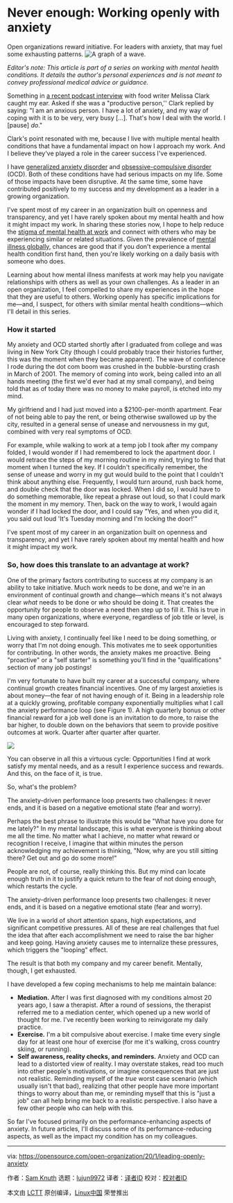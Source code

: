 [#]: collector: (lujun9972)
[#]: translator: ( )
[#]: reviewer: ( )
[#]: publisher: ( )
[#]: url: ( )
[#]: subject: (Never enough: Working openly with anxiety)
[#]: via: (https://opensource.com/open-organization/20/1/leading-openly-anxiety)
[#]: author: (Sam Knuth https://opensource.com/users/samfw)

Never enough: Working openly with anxiety
======
Open organizations reward initiative. For leaders with anxiety, that may
fuel some exhausting patterns.
![A graph of a wave.][1]

_Editor's note: This article is part of a series on working with mental health conditions. It details the author's personal experiences and is not meant to convey professional medical advice or guidance._

Something in [a recent podcast interview][2] with food writer Melissa Clark caught my ear. Asked if she was a "productive person,'' Clark replied by saying: "I am an anxious person. I have a lot of anxiety, and my way of coping with it is to be very, very busy […]. That's how I deal with the world. I [pause] _do_."

Clark's point resonated with me, because I live with multiple mental health conditions that have a fundamental impact on how I approach my work. And I believe they've played a role in the career success I've experienced.

I have [generalized anxiety disorder][3] and [obsessive-compulsive disorder][4] (OCD). Both of these conditions have had serious impacts on my life. Some of those impacts have been disruptive. At the same time, some have contributed positively to my success and my development as a leader in a growing organization.

I've spent most of my career in an organization built on openness and transparency, and yet I have rarely spoken about my mental health and how it might impact my work. In sharing these stories now, I hope to help reduce the [stigma of mental health at work][5] and connect with others who may be experiencing similar or related situations. Given the prevalence of [mental illness globally][6], chances are good that if you don't experience a mental health condition first hand, then you're likely working on a daily basis with someone who does.

Learning about how mental illness manifests at work may help you navigate relationships with others as well as your own challenges. As a leader in an open organization, I feel compelled to share my experiences in the hope that they are useful to others. Working openly has specific implications for me—and, I suspect, for others with similar mental health conditions—which I'll detail in this series.

### How it started

My anxiety and OCD started shortly after I graduated from college and was living in New York City (though I could probably trace their histories further, this was the moment when they became apparent). The wave of confidence I rode during the dot com boom was crushed in the bubble-bursting crash in March of 2001. The memory of coming into work, being called into an all hands meeting (the first we'd ever had at my small company), and being told that as of today there was no money to make payroll, is etched into my mind.

My girlfriend and I had just moved into a $2100-per-month apartment. Fear of not being able to pay the rent, or being otherwise swallowed up by the city, resulted in a general sense of unease and nervousness in my gut, combined with very real symptoms of OCD.

For example, while walking to work at a temp job I took after my company folded, I would wonder if I had remembered to lock the apartment door. I would retrace the steps of my morning routine in my mind, trying to find that moment when I turned the key. If I couldn't specifically remember, the sense of unease and worry in my gut would build to the point that I couldn't think about anything else. Frequently, I would turn around, rush back home, and double check that the door was locked. When I did so, I would have to do something memorable, like repeat a phrase out loud, so that I could mark the moment in my memory. Then, back on the way to work, I would again wonder if I had locked the door, and I could say "Yes, and when you did it, you said out loud 'It's Tuesday morning and I'm locking the door!'"

I've spent most of my career in an organization built on openness and transparency, and yet I have rarely spoken about my mental health and how it might impact my work.

### So, how does this translate to an advantage at work?

One of the primary factors contributing to success at my company is an ability to take initiative. Much work needs to be done, and we're in an environment of continual growth and change—which means it's not always clear _what_ needs to be done or _who_ should be doing it. That creates the opportunity for people to observe a need then step up to fill it. This is true in many open organizations, where everyone, regardless of job title or level, is encouraged to step forward.

Living with anxiety, I continually feel like I need to be doing something, or worry that I'm not doing enough. This motivates me to seek opportunities for contributing. In other words, the anxiety makes me proactive. Being "proactive" or a "self starter" is something you'll find in the "qualifications" section of many job postings!

I'm very fortunate to have built my career at a successful company, where continual growth creates financial incentives. One of my largest anxieties is about money—the fear of not having enough of it. Being in a leadership role at a quickly growing, profitable company exponentially multiplies what I call the anxiety performance loop (see Figure 1). A high quarterly bonus or other financial reward for a job well done is an invitation to do more, to raise the bar higher, to double down on the behaviors that seem to provide positive outcomes at work. Quarter after quarter after quarter.

![][7]

You can observe in all this a virtuous cycle: Opportunities I find at work satisfy my mental needs, and as a result I experience success and rewards. And this, on the face of it, is true.

So, what's the problem?

The anxiety-driven performance loop presents two challenges: it never ends, and it is based on a negative emotional state (fear and worry).

Perhaps the best phrase to illustrate this would be "What have you done for me lately?" In my mental landscape, this is what everyone is thinking about me all the time. No matter what I achieve, no matter what reward or recognition I receive, I imagine that within minutes the person acknowledging my achievement is thinking, "Now, why are you still sitting there? Get out and go do some more!"

People are not, of course, really thinking this. But my mind can locate enough truth in it to justify a quick return to the fear of not doing enough, which restarts the cycle.

The anxiety-driven performance loop presents two challenges: it never ends, and it is based on a negative emotional state (fear and worry).

We live in a world of short attention spans, high expectations, and significant competitive pressures. All of these are real challenges that fuel the idea that after each accomplishment we need to raise the bar higher and keep going. Having anxiety causes me to internalize these pressures, which triggers the "looping" effect.

The result is that both my company and my career benefit. Mentally, though, I get exhausted.

I have developed a few coping mechanisms to help me maintain balance:

  * **Mediation.** After I was first diagnosed with my conditions almost 20 years ago, I saw a therapist. After a round of sessions, the therapist referred me to a mediation center, which opened up a new world of thought for me. I've recently been working to reinvigorate my daily practice.
  * **Exercise.** I'm a bit compulsive about exercise. I make time every single day for at least one hour of exercise (for me it's walking, cross country skiing, or running).
  * **Self awareness, reality checks, and reminders.** Anxiety and OCD can lead to a distorted view of reality. I may overstate stakes, read too much into other people's motivations, or imagine consequences that are just not realistic. Reminding myself of the _true_ worst case scenario (which usually isn't that bad), realizing that other people have more important things to worry about than me, or reminding myself that this is "just a job" can all help bring me back to a realistic perspective. I also have a few other people who can help with this.



So far I've focused primarily on the performance-enhancing aspects of anxiety. In future articles, I'll discuss some of its performance-reducing aspects, as well as the impact my condition has on my colleagues.

--------------------------------------------------------------------------------

via: https://opensource.com/open-organization/20/1/leading-openly-anxiety

作者：[Sam Knuth][a]
选题：[lujun9972][b]
译者：[译者ID](https://github.com/译者ID)
校对：[校对者ID](https://github.com/校对者ID)

本文由 [LCTT](https://github.com/LCTT/TranslateProject) 原创编译，[Linux中国](https://linux.cn/) 荣誉推出

[a]: https://opensource.com/users/samfw
[b]: https://github.com/lujun9972
[1]: https://opensource.com/sites/default/files/styles/image-full-size/public/lead-images/LIFE_wavegraph.png?itok=z4pXCf_c (A graph of a wave.)
[2]: http://www.third-story.com/listen/melissaclark
[3]: https://www.mayoclinic.org/diseases-conditions/generalized-anxiety-disorder/symptoms-causes/syc-20360803
[4]: https://www.mayoclinic.org/diseases-conditions/obsessive-compulsive-disorder/symptoms-causes/syc-20354432
[5]: https://www.bloomberg.com/news/articles/2019-11-13/mental-health-is-still-a-don-t-ask-don-t-tell-subject-at-work
[6]: https://ourworldindata.org/mental-health
[7]: https://opensource.com/sites/default/files/images/open-org/anxiety_performance_loop.png
